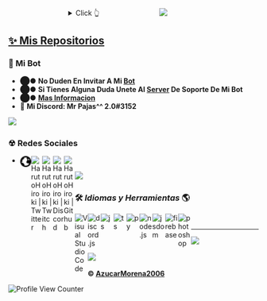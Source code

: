 <img align="right" width="200px" src="https://cdn.discordapp.com/attachments/789607447252828211/821845774043185192/vailecito.gif">

<details>
  <summary align="center">Click 👆</summary>
  <pre>
⇒ "Soy Programador, Modero y Configuro Servers De Discord"
  </pre>
</details>
    
## [✨ Mis Repositorios](https://github.com/HugoMelendez0403?tab=repositories)
### 🤖 Mi Bot
- ⬤● **No Duden En Invitar A Mi [Bot](https://bit.ly/3p1EFri)**
- ⬤● **Si Tienes Alguna Duda Unete Al [Server](https://bit.ly/2SCZMUo) De Soporte De Mi Bot**
- ⬤● **[Mas Informacion](https://github.com/Atomo-Bot/Informacion_Atomo)**
- 💨 **Mi Discord: Mr Pajas^^ 2.0#3152**
<img width="500px" src="https://cdn.discordapp.com/attachments/757469877358297199/760358338809561118/linea-divisoria-imagen-animada-0133.gif"/>

### ☢ Redes Sociales

- [<img align="left" alt="is-really.fun" width="22px" src="https://raw.githubusercontent.com/iconic/open-iconic/master/svg/globe.svg" />][website]
[<img align="left" alt="HarutoHiroki | Twitter" width="22px" src="https://cdn.jsdelivr.net/npm/simple-icons@v3/icons/twitter.svg" />][twitter]
[<img align="left" alt="HarutoHiroki | Twitch" width="22px" src="https://cdn.jsdelivr.net/npm/simple-icons@v3/icons/twitch.svg" />][twitch]
[<img align="left" alt="HarutoHiroki | Discord" width="22px" src="https://cdn.jsdelivr.net/npm/simple-icons@v3/icons/discord.svg"/>][discord]
[<img align="left" alt="HarutoHiroki | Github" width="22px" src="https://cdn.jsdelivr.net/npm/simple-icons@v3/icons/github.svg"/>][github]

<img  width="600px" src="https://cdn.discordapp.com/attachments/717821702180044862/729449197153157160/BARRA.gif"/>

### 🛠 ***Idiomas y Herramientas*** 🌎

<img align="left" alt="Visual Studio Code" width="26px" src="https://i.imgur.com/LwSdAlE.png"/>
<img align="left" alt="discord.js" width="26px" src="https://i.imgur.com/SI1DZf3.png"/>
<img align="left" alt="js" width="26px" src="https://i.imgur.com/3u1wzwE.png"/>
<img align="left" alt="ts" width="26px" src="https://i.imgur.com/vSgFULR.png"/>
<img align="left" alt="py" width="26px" src="https://i.imgur.com/4pIzF9V.png"/>
<img align="left" alt="node.js" width="26px" src="https://i.imgur.com/tYLFZBh.png"/> 
<img align="left" alt="jsdom" width="26px" src="https://imgur.com/znELr8P.png"/> 
<img align="left" alt="firebase" width="26px" src="https://i.imgur.com/1RVXvxS.png"/> 
<img align="left" alt="photoshop" width="26px" src="https://i.imgur.com/OC1RcS5.jpg"/> <br/>

---

[<img src="https://spotify-recently-played-readme.vercel.app/api?user=21mq4525vsrdtybzzjwnad52a">](https://open.spotify.com/user/21mq4525vsrdtybzzjwnad52a)

[<img src="https://github-readme-stats.vercel.app/api?username=HugoMelendez0403&show_icons=true&theme=cobalt&count_private=true">](https://github.com/HugoMelendez0403)

**© [AzucarMorena2006](https://github.com/HugoMelendez0403)**

![Profile View Counter](https://komarev.com/ghpvc/?username=HugoMelendez0403)

[website]: Hugomelendez0403.github.io/Perfil/
[twitter]: https://twitter.com/Azucarmorena28
[twitch]: https://www.twitch.tv/mrpajas28
[discord]: https://discord.gg/DKVEnu4TXd
[github]: https://github.com/HugoMelendez0403
